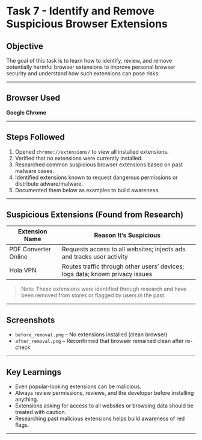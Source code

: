 # Task 7 - Identify and Remove Suspicious Browser Extensions

## Objective
The goal of this task is to learn how to identify, review, and remove potentially harmful browser extensions to improve personal browser security and understand how such extensions can pose risks.

---

## Browser Used
**Google Chrome**

---

## Steps Followed

1. Opened `chrome://extensions/` to view all installed extensions.
2. Verified that no extensions were currently installed.
3. Researched common suspicious browser extensions based on past malware cases.
4. Identified extensions known to request dangerous permissions or distribute adware/malware.
5. Documented them below as examples to build awareness.

---

## Suspicious Extensions (Found from Research)

| Extension Name         | Reason It’s Suspicious                                                            |
|------------------------|-----------------------------------------------------------------------------------|
| PDF Converter Online   | Requests access to all websites; injects ads and tracks user activity            |
| Hola VPN               | Routes traffic through other users’ devices; logs data; known privacy issues     |

> Note: These extensions were identified through research and have been removed from stores or flagged by users in the past.

---

## Screenshots

- `before_removal.png` – No extensions installed (clean browser)
- `after_removal.png` – Reconfirmed that browser remained clean after re-check

---

## Key Learnings

- Even popular-looking extensions can be malicious.
- Always review permissions, reviews, and the developer before installing anything.
- Extensions asking for access to all websites or browsing data should be treated with caution.
- Researching past malicious extensions helps build awareness of red flags.

---
